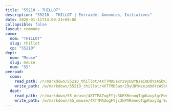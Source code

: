 ```yaml
---
title: "55210 - THILLOT"
description: "55210 - THILLOT | Entraide, Annonces, Initiatives"
date: 2020-01-11T14:09:21+09:00
collapsible: false
layout: commune
comm:
  nom: "THILLOT"
  slug: thillot
  cp: "55210"
dept:
  nom: "Meuse"
  slug: meuse
  num: "55"
peerpad:
  comm:
    read_path: /r/markdown/55210_thillot/4XTTMD5axr29yUBYNzeimDdYzASbK3qvRbASfjbZGtvYTKaUM
    write_path: /w/markdown/55210_thillot/4XTTMD5axr29yUBYNzeimDdYzASbK3qvRbASfjbZGtvYTKaUM-K3TgUVaAHUMDzhhwbyuErv1HrrtN4nF6JNoHoF9zwjP3nSqdzSCLEqeJJStedpWr5HRnRqwq3mZ6SQbRAdph6C34hJYjDBLtecHkoDxk8wEDF1KQZbvs1VHcbmR8PiQdQG3h9zhK
  dept:
    read_path: /r/markdown/55_meuse/4XTTMAZogFYjc3kPXRennqTqpKaxy3grEwemFqg29rwkrPVit
    write_path: /w/markdown/55_meuse/4XTTMAZogFYjc3kPXRennqTqpKaxy3grEwemFqg29rwkrPVit-K3TgUKFK4U3KduRmUzLc9vHoSRQG77sF2Wbs3cyWXobZcgb6TfASJcGDPror5ZZanBF6Mpjeq1Ushd16Pu9ha9F7F38qzhQqES3b79Xt7LuU1tzmWNED66pWnroExmsHxWtFur2G
---
```


